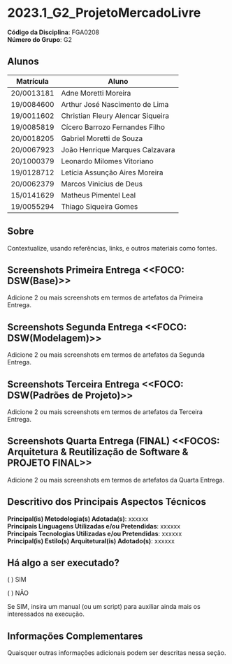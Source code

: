 # 2023.1_G2_ProjetoMercadoLivre

**Código da Disciplina**: FGA0208<br>
**Número do Grupo**: G2<br>

## Alunos
|Matrícula | Aluno |
| -- | -- |
| 20/0013181  |  Adne Moretti Moreira |
| 19/0084600  |  Arthur José Nascimento de Lima |
| 19/0011602  |  Christian Fleury Alencar Siqueira |
| 19/0085819  |  Cícero Barrozo Fernandes Filho |
| 20/0018205  |  Gabriel Moretti de Souza  |
| 20/0067923  |  João Henrique Marques Calzavara |
| 20/1000379  |  Leonardo Milomes Vitoriano |
| 19/0128712  |  Letícia Assunção Aires Moreira |
| 20/0062379  |  Marcos Vinicius de Deus |
| 15/0141629  |  Matheus Pimentel Leal |
| 19/0055294  |  Thiago Siqueira Gomes  |

## Sobre 
Contextualize, usando referências, links, e outros materiais como fontes.

## Screenshots Primeira Entrega <<FOCO: DSW(Base)>>
Adicione 2 ou mais screenshots em termos de artefatos da Primeira Entrega.

## Screenshots Segunda Entrega <<FOCO: DSW(Modelagem)>>
Adicione 2 ou mais screenshots em termos de artefatos da Segunda Entrega.

## Screenshots Terceira Entrega <<FOCO: DSW(Padrões de Projeto)>>
Adicione 2 ou mais screenshots em termos de artefatos da Terceira Entrega.

## Screenshots Quarta Entrega (FINAL) <<FOCOS: Arquitetura & Reutilização de Software & PROJETO FINAL>>
Adicione 2 ou mais screenshots em termos de artefatos da Quarta Entrega.

## Descritivo dos Principais Aspectos Técnicos 
**Principal(is) Metodologia(s) Adotada(s)**: xxxxxx<br>
**Principais Linguagens Utilizadas e/ou Pretendidas**: xxxxxx<br>
**Principais Tecnologias Utilizadas e/ou Pretendidas**: xxxxxx<br>
**Principal(is) Estilo(s) Arquitetural(is) Adotado(s)**: xxxxxx<br>

## Há algo a ser executado?

( ) SIM

( ) NÃO

Se SIM, insira um manual (ou um script) para auxiliar ainda mais os interessados na execução.

## Informações Complementares 
Quaisquer outras informações adicionais podem ser descritas nessa seção.
